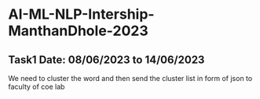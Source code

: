 # AI-ML-NLP-Intership-ManthanDhole-2023


## Task1 Date: 08/06/2023 to 14/06/2023

We need to cluster the word and then send the cluster list in form of json to faculty of coe lab
